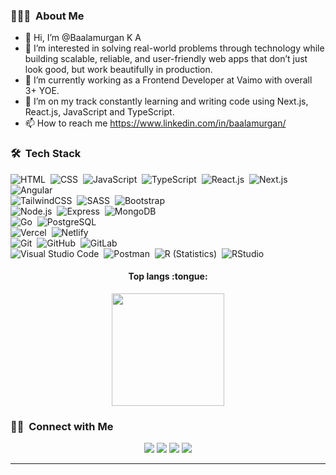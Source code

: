 ### 👨🏻‍💻 &nbsp;About Me

- 👋 Hi, I’m @Baalamurgan K A
- 👀 I’m interested in solving real-world problems through technology while building scalable, reliable, and user-friendly web apps that don’t just look good, but work beautifully in production.
- 🌱 I’m currently working as a Frontend Developer at Vaimo with overall 3+ YOE.
- 💞️ I’m on my track constantly learning and writing code using Next.js, React.js, JavaScript and TypeScript.
- 📫 How to reach me https://www.linkedin.com/in/baalamurgan/

### 🛠 &nbsp;Tech Stack

![HTML](https://img.shields.io/badge/-HTML-05122A?style=flat&logo=HTML5)&nbsp;
![CSS](https://img.shields.io/badge/-CSS-05122A?style=flat&logo=css&logoColor=1572B6)&nbsp;
![JavaScript](https://img.shields.io/badge/-JavaScript-05122A?style=flat&logo=javascript)&nbsp;
![TypeScript](https://img.shields.io/badge/-TypeScript-05122A?style=flat&logo=typescript)&nbsp;
![React.js](https://img.shields.io/badge/-React.js-05122A?style=flat&logo=react)&nbsp;
![Next.js](https://img.shields.io/badge/Next.js-05122A?logo=nextdotjs)&nbsp;
![Angular](https://img.shields.io/badge/Angular-05122A?logo=angular&logoColor=e41c77)&nbsp;\
![TailwindCSS](https://img.shields.io/badge/-TailwindCSS-05122A?style=flat&logo=tailwind-css)&nbsp;
![SASS](https://img.shields.io/badge/-Sass-05122A?style=flat&logo=sass)&nbsp;
![Bootstrap](https://img.shields.io/badge/-Bootstrap-05122A?style=flat&logo=bootstrap)&nbsp;\
![Node.js](https://img.shields.io/badge/-Node.js-05122A?style=flat&logo=node.js)&nbsp;
![Express](https://img.shields.io/badge/-Express-05122A?style=flat&logo=express)&nbsp;
![MongoDB](https://img.shields.io/badge/-MongoDB-05122A?style=flat&logo=mongodb)\
![Go](https://img.shields.io/badge/-Go-05122A?style=flat&logo=go)&nbsp;
![PostgreSQL](https://img.shields.io/badge/-PostgreSQL-05122A?style=flat&logo=postgresql)\
![Vercel](https://img.shields.io/badge/-Vercel-05122A?style=flat&logo=vercel)&nbsp;
![Netlify](https://img.shields.io/badge/-Netlify-05122A?style=flat&logo=netlify)\
![Git](https://img.shields.io/badge/-Git-05122A?style=flat&logo=git)&nbsp;
![GitHub](https://img.shields.io/badge/-GitHub-05122A?style=flat&logo=github)&nbsp;
![GitLab](https://img.shields.io/badge/-GitLab-05122A?style=flat&logo=gitlab)\
![Visual Studio Code](https://img.shields.io/badge/-Visual%20Studio%20Code-05122A?style=flat&logo=visual-studio-code)&nbsp;
![Postman](https://img.shields.io/badge/-Postman-05122A?style=flat&logo=postman)&nbsp;
![R (Statistics)](https://img.shields.io/badge/-R-05122A?style=flat&logo=R)&nbsp;
![RStudio](https://img.shields.io/badge/-RStudio-05122A?style=flat&logo=rstudioide)


<!-- ![Java](https://img.shields.io/badge/-Java-05122A?style=flat&logo=Java&logoColor=FFA518)&nbsp; -->
<!-- ![Eclipse](https://img.shields.io/badge/-Eclipse-05122A?style=flat&logo=eclipse-ide&logoColor=2C2255)&nbsp; -->
<!-- ![Spring](https://img.shields.io/badge/-Spring-05122A?style=flat&logo=spring&logoColor=green) -->
<!-- ![C](https://img.shields.io/badge/-C-05122A?style=flat&logo=C&logoColor=A8B9CC)&nbsp; -->
<!-- ![C++](https://img.shields.io/badge/-C++-05122A?style=flat&logo=C%2B%2B&logoColor=00599C)&nbsp; -->
<!-- ![Python](https://img.shields.io/badge/-Python-05122A?style=flat&logo=python)\ -->

<!-- <h4 align="center">Profile stats :musical_keyboard:</h4> -->

<!---
<p align="center"><img src="https://github-readme-stats.vercel.app/api?username=baalamurgan&show_icons=true&theme=synthwave" alt="Baalamurgan :: Profile Stats" /></p>
--->

<h4 align="center">Top langs :tongue:</h4>

<p align="center">
<img height="180em" src="https://github-readme-stats-eight-theta.vercel.app/api/top-langs/?username=Baalamurgan&layout=compact&langs_count=6&theme=algolia"/>
</p>

### 🤝🏻 &nbsp;Connect with Me

<p align="center">
<a href="https://baalamurgan.github.io"><img src="https://img.shields.io/badge/-Baalamurgan.github.io-05122A?style=flat&logo=googlechrome&logoColor=white"/></a>
<a href="https://www.linkedin.com/in/Baalamurgan"><img src="https://img.shields.io/badge/-Baalamurgan-05122A?style=flat&logo=linkedin&logoColor=white"/></a>
<a href="mailto:baalamurgan2307@gmail.com"><img src="https://img.shields.io/badge/-baalamurgan2307@gmail.com-05122A?style=flat&logo=gmail&logoColor=BB001B"/></a>
<a href="https://instagram.com/baalamurgan"><img src="https://img.shields.io/badge/-baalamurgan-05122A?style=flat&logo=instagram&logoColor=E4405F"/></a>
</p>

-----
